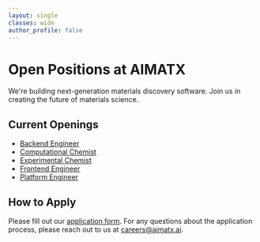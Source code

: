 ```yaml
---
layout: single
classes: wide
author_profile: false
---
```

# Open Positions at AIMATX

We're building next-generation materials discovery software. Join us in creating the future of materials science.

## Current Openings

- [Backend Engineer](roles/backend-engineer.md)
- [Computational Chemist](roles/computational-chemist.md)
- [Experimental Chemist](roles/experimental-chemist.md)
- [Frontend Engineer](roles/frontend-engineer.md)
- [Platform Engineer](roles/platform-engineer.md)

## How to Apply

Please fill out our [application form](https://aimatx.typeform.com/join-us). For any questions about the application process, please reach out to us at careers@aimatx.ai.
